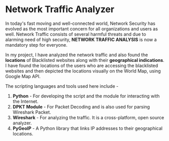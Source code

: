 # Network Traffic Analyzer

In today's fast moving and well-connected world, Network Security has evolved as the most important concern for all organizations and users as well. Network Traffic consists of several harmful threats and due to alarming need of high security, **NETWORK TRAFFIC ANALYSIS** is now a mandatory step for everyone.

In my project, I have analyzed the network traffic and also found the **locations** of Blacklisted websites along with their **geographical indications**. I have found the locations of the users who are accessing the blacklisted websites and then depicted the locations visually on the World Map, using Google Map API.

The scripting languages and tools used here include -

1. **Python** - For developing the script and the module for interacting with the Internet.
2. **DPKT Module** - For Packet Decoding and is also used for parsing Wireshark Packet.
3. **Wireshark** - For analyzing the traffic. It is a cross-platform, open source analyzer.
4. **PyGeoIP** - A Python library that links IP addresses to their geographical locations.
